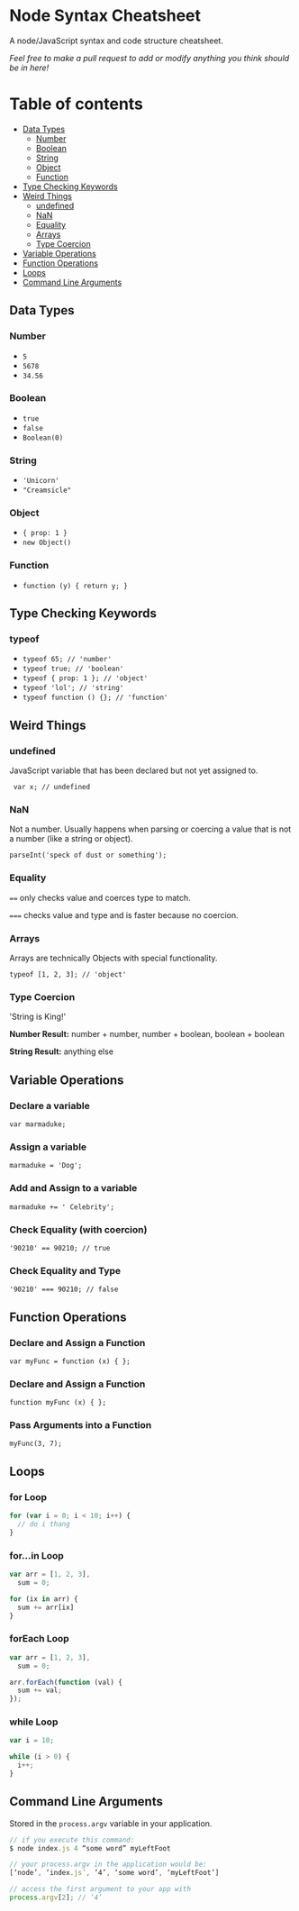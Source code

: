 # Node Syntax Cheatsheet
A node/JavaScript syntax and code structure cheatsheet.

*Feel free to make a pull request to add or modify anything you think should be in here!*

Table of contents
===================
* [Data Types](#data-types)
    * [Number](#number)
    * [Boolean](#boolean)
    * [String](#string)
    * [Object](#object)
    * [Function](#function)
* [Type Checking Keywords](#type-checking-keywords)
* [Weird Things](#weird-things)
    * [undefined](#undefined)
    * [NaN](#nan)
    * [Equality](#equality)
    * [Arrays](#arrays)
    * [Type Coercion](#type-coercion)
* [Variable Operations](#variable-operations)
* [Function Operations](#function-operations)
* [Loops](#loops)
* [Command Line Arguments](#command-line-arguments)

## Data Types

### Number
- ```5```
- ```5678```
- ```34.56```

### Boolean
- ```true```
- ```false```
- ```Boolean(0)```

### String
- ```'Unicorn'```
- ```"Creamsicle"```

### Object
- ```{ prop: 1 }```
- ```new Object()```

### Function
- ```function (y) { return y; }```

## Type Checking Keywords

### typeof
- ```typeof 65; // 'number'``` 
- ```typeof true; // 'boolean'``` 
- ```typeof { prop: 1 }; // 'object'``` 
- ```typeof 'lol'; // 'string'``` 
- ```typeof function () {}; // 'function'``` 

## Weird Things

### undefined
JavaScript variable that has been declared but not yet assigned to.

``` var x; // undefined```

### NaN
Not a number. Usually happens when parsing or coercing a value that is not a number (like a string or object).

```parseInt('speck of dust or something');```

### Equality

```==``` only checks value and coerces type to match.

```===``` checks value and type and is faster because no coercion.

### Arrays

Arrays are technically Objects with special functionality.

```typeof [1, 2, 3]; // 'object'```

### Type Coercion
'String is King!'

**Number Result:** number + number, number + boolean, boolean + boolean

**String Result:** anything else

## Variable Operations

### Declare a variable
```var marmaduke;```

### Assign a variable
```marmaduke = 'Dog';```

### Add and Assign to a variable
```marmaduke += ' Celebrity';```

### Check Equality (with coercion)
```'90210' == 90210; // true```

### Check Equality and Type
```'90210' === 90210; // false```

## Function Operations

### Declare and Assign a Function
```var myFunc = function (x) { };```

### Declare and Assign a Function
```function myFunc (x) { };```

### Pass Arguments into a Function
```myFunc(3, 7);```

## Loops

### for Loop
```javascript
for (var i = 0; i < 10; i++) {
  // do i thang
}
```

### for...in Loop
```javascript
var arr = [1, 2, 3],
  sum = 0;

for (ix in arr) {
  sum += arr[ix] 
}
```

### forEach Loop
```javascript
var arr = [1, 2, 3],
  sum = 0;

arr.forEach(function (val) {
  sum += val; 
});
```

### while Loop
```javascript
var i = 10;

while (i > 0) {
  i++;
}
```

## Command Line Arguments
Stored in the ```process.argv``` variable in your application.
```javascript
// if you execute this command:
$ node index.js 4 “some word” myLeftFoot

// your process.argv in the application would be:
[‘node’, ‘index.js’, ‘4’, ‘some word’, ‘myLeftFoot’]

// access the first argument to your app with
process.argv[2]; // ‘4’
```